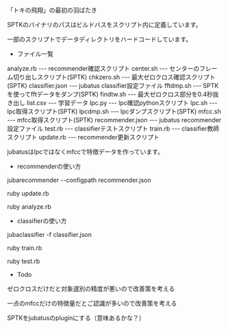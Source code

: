 「トキの飛翔」の最初の羽ばたき

SPTKのバイナリのパスはビルドバスをスクリプト内に定義しています。

一部のスクリプトでデータディレクトリをハードコードしています。

* ファイル一覧

analyze.rb  ---  recommender確認スクリプト
center.sh  ---  センターのフレーム切り出しスクリプト(SPTK)
chkzero.sh  ---  最大ゼロクロス確認スクリプト(SPTK)
classifier.json  ---  jubatus classifier設定ファイル
fftdmp.sh  ---  SPTKを使ってfftデータをダンプ(SPTK)
findtw.sh  ---  最大ゼロクロス部分を0.4秒抜き出し
list.csv  ---  学習データ
lpc.py  ---  lpc確認pythonスクリプト
lpc.sh  ---  lpc取得スクリプト(SPTK)
lpcdmp.sh  ---  lpcダンプスクリプト(SPTK)
mfcc.sh  ---  mfcc取得スクリプト(SPTK)
recommender.json  ---  jubatus recommender設定ファイル
test.rb  ---  classifierテストスクリプト
train.rb  ---  classifier教師スクリプト
update.rb  ---  recommender更新スクリプト

jubatusはlpcではなくmfccで特徴データを作っています。

* recommenderの使い方

jubarecommender --configpath recommender.json

ruby update.rb

ruby analyze.rb

* classifierの使い方

jubaclassifier -f classifier.json

ruby train.rb

ruby test.rb

* Todo

ゼロクロスだけだと対象選別の精度が悪いので改善策を考える

一点のmfccだけの特徴量だとご認識が多いので改善策を考える

SPTKをjubatusのpluginにする（意味あるかな？）
